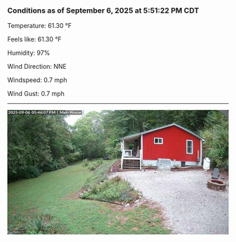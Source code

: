 ### Conditions as of September 6, 2025 at 5:51:22 PM CDT 

Temperature: 61.30 &deg;F

Feels like: 61.30 &deg;F

Humidity: 97%

Wind Direction: NNE

Windspeed: 0.7 mph

Wind Gust: 0.7 mph

---

<img src="./images/latest.jpeg"/>

